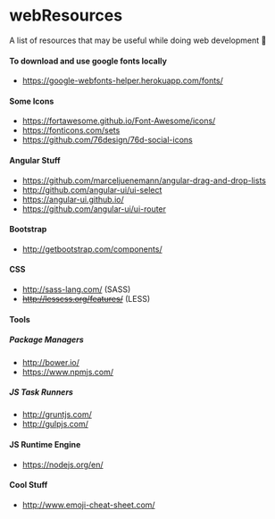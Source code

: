 # webResources
A list of resources that may be useful while doing web development
:raised_hands:

#### To download and use google fonts locally
* https://google-webfonts-helper.herokuapp.com/fonts/

#### Some Icons
* https://fortawesome.github.io/Font-Awesome/icons/
* https://fonticons.com/sets
* https://github.com/76design/76d-social-icons

#### Angular Stuff
* https://github.com/marceljuenemann/angular-drag-and-drop-lists
* http://github.com/angular-ui/ui-select
* https://angular-ui.github.io/
* https://github.com/angular-ui/ui-router

#### Bootstrap
* http://getbootstrap.com/components/

#### CSS
* http://sass-lang.com/  (SASS)
* ~~http://lesscss.org/features/~~  (LESS)

#### Tools
##### Package Managers
* http://bower.io/
* https://www.npmjs.com/

##### JS Task Runners
* http://gruntjs.com/
* http://gulpjs.com/

#### JS Runtime Engine
* https://nodejs.org/en/

#### Cool Stuff
* http://www.emoji-cheat-sheet.com/


